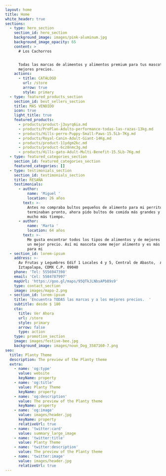 ```yaml
---
layout: home
title: Home
white_header: true
sections:
  - type: hero_section
    section_id: hero_section
    background_image: images/pink-aluminum.jpg
    background_image_opacity: 65
    content: >
      # Los Cachorros


      Todas las marcas de alimentos y alimentos premium para tus mascotas a los
      mejores precios.
    actions:
      - title: CATÁLOGO
        url: /store
        arrow: true
        style: primary
  - type: featured_products_section
    section_id: best_sellers_section
    title: MÁS VENDIDO
    icon: true
    light_title: true
    featured_products:
      - products/product-j3uyrq6ia.md
      - products/ProPlan-Adulto-performance-todas-las-razas-13kg.md
      - products/Hills-perro-Puppy-Small-Paws-15.5Lb-7Kg.md
      - products/Royal-Canin-Adult-Giant-14Kg.md
      - products/product-11ydgm2kc.md
      - products/product-6cz8nmc3g.md
      - products/Hills-gato-Adult-Multi-Benefit-15.5Lb-7Kg.md
  - type: featured_categories_section
    section_id: featured_categories_section
    featured_categories: []
  - type: testimonials_section
    section_id: testimonials_section
    title: RESAÑA
    testimonials:
      - author:
          name: 'Miguel '
          location: 26 años
        text: >-
          Antes no compraba bultos pequeños de alimento para mi perrito pero se
          terminaban pronto, ahora pido bultos de comida más grandes y me rinden
          mucho más tiempo. 
      - author:
          name: 'Marta '
          location: 64 años
        text: >-
          Me gusta encontrar todos los tipos de alimentos y de mejores marcas a
          un mejor precio. Así mi mascota come mejor alimento y es más accesible
          para mi 
  - section_id: lorem-ipsum
    address: >-
      Av Frutas y Legumbres Edif 1 Locales 4 y 5, Central de Abasto,  Alc.
      Iztapalapa, CDMX C.P. 09040
    phone: 'Tel: 5556947398'
    email: 'Cel: 5584787997'
    mapUrl: 'https://goo.gl/maps/95QTkJLNbsAPb89s9'
    type: contact_section
    image: images/mapa-2.png
  - section_id: lorem-ipsum
    title: 'Encuentra TODAS las marcas y a los mejores precios.  '
    subtitle: desde $ 180
    cta:
      title: Ver Ahora
      url: /store
      style: primary
      arrow: false
      type: action
    type: promotion_section
    image: images/festive-bee.jpg
    background_image: images/noun_Dog_3587160-7.png
seo:
  title: Planty Theme
  description: The preview of the Planty theme
  extra:
    - name: 'og:type'
      value: website
      keyName: property
    - name: 'og:title'
      value: Planty Theme
      keyName: property
    - name: 'og:description'
      value: The preview of the Planty theme
      keyName: property
    - name: 'og:image'
      value: images/header.jpg
      keyName: property
      relativeUrl: true
    - name: 'twitter:card'
      value: summary_large_image
    - name: 'twitter:title'
      value: Planty Theme
    - name: 'twitter:description'
      value: The preview of the Planty theme
    - name: 'twitter:image'
      value: images/header.jpg
      relativeUrl: true
---
```

